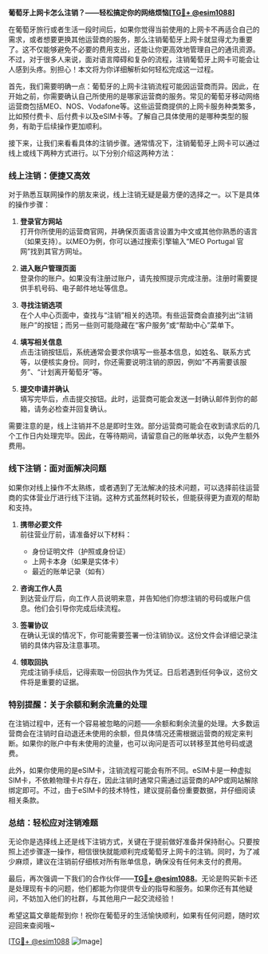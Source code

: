 **葡萄牙上网卡怎么注销？——轻松搞定你的网络烦恼[[TG💪+ @esim1088](https://t.me/s/esim1088)]**

在葡萄牙旅行或者生活一段时间后，如果你觉得当前使用的上网卡不再适合自己的需求，或者想要更换其他运营商的服务，那么注销葡萄牙上网卡就显得尤为重要了。这不仅能够避免不必要的费用支出，还能让你更高效地管理自己的通讯资源。不过，对于很多人来说，面对语言障碍和复杂的流程，注销葡萄牙上网卡可能会让人感到头疼。别担心！本文将为你详细解析如何轻松完成这一过程。

首先，我们需要明确一点：葡萄牙的上网卡注销流程可能因运营商而异。因此，在开始之前，你需要确认自己所使用的是哪家运营商的服务。常见的葡萄牙移动网络运营商包括MEO、NOS、Vodafone等。这些运营商提供的上网卡服务种类繁多，比如预付费卡、后付费卡以及eSIM卡等。了解自己具体使用的是哪种类型的服务，有助于后续操作更加顺利。

接下来，让我们来看看具体的注销步骤。通常情况下，注销葡萄牙上网卡可以通过线上或线下两种方式进行。以下分别介绍这两种方法：

### **线上注销：便捷又高效**

对于熟悉互联网操作的朋友来说，线上注销无疑是最方便的选择之一。以下是具体的操作步骤：

1. **登录官方网站**  
   打开你所使用的运营商官网，并确保页面语言设置为中文或其他你熟悉的语言（如果支持）。以MEO为例，你可以通过搜索引擎输入“MEO Portugal 官网”找到其官方网址。

2. **进入账户管理页面**  
   登录你的账户。如果没有注册过账户，请先按照提示完成注册。注册时需要提供手机号码、电子邮件地址等信息。

3. **寻找注销选项**  
   在个人中心页面中，查找与“注销”相关的选项。有些运营商会直接列出“注销账户”的按钮；而另一些则可能隐藏在“客户服务”或“帮助中心”菜单下。

4. **填写相关信息**  
   点击注销按钮后，系统通常会要求你填写一些基本信息，如姓名、联系方式等，以便核实身份。同时，你还需要说明注销的原因，例如“不再需要该服务”、“计划离开葡萄牙”等。

5. **提交申请并确认**  
   填写完毕后，点击提交按钮。此时，运营商可能会发送一封确认邮件到你的邮箱，请务必检查并回复确认。

需要注意的是，线上注销并不总是即时生效。部分运营商可能会在收到请求后的几个工作日内处理完毕。因此，在等待期间，请留意自己的账单状态，以免产生额外费用。

### **线下注销：面对面解决问题**

如果你对线上操作不太熟练，或者遇到了无法解决的技术问题，可以选择前往运营商的实体营业厅进行线下注销。这种方式虽然耗时较长，但能获得更为直观的帮助和支持。

1. **携带必要文件**  
   前往营业厅前，请准备好以下材料：
   - 身份证明文件（护照或身份证）
   - 上网卡本身（如果是实体卡）
   - 最近的账单记录（如有）

2. **咨询工作人员**  
   到达营业厅后，向工作人员说明来意，并告知他们你想注销的号码或账户信息。他们会引导你完成后续流程。

3. **签署协议**  
   在确认无误的情况下，你可能需要签署一份注销协议。这份文件会详细记录注销的具体内容及注意事项。

4. **领取回执**  
   完成注销手续后，记得索取一份回执作为凭证。日后若遇到任何争议，这份文件将是重要的证据。

### **特别提醒：关于余额和剩余流量的处理**

在注销过程中，还有一个容易被忽略的问题——余额和剩余流量的处理。大多数运营商会在注销时自动退还未使用的余额，但具体情况还需根据运营商的规定来判断。如果你的账户中有未使用的流量，也可以询问是否可以转移至其他号码或退费。

此外，如果你使用的是eSIM卡，注销流程可能会有所不同。eSIM卡是一种虚拟SIM卡，不依赖物理卡片存在，因此注销时通常只需通过运营商的APP或网站解除绑定即可。不过，由于eSIM卡的技术特性，建议提前备份重要数据，并仔细阅读相关条款。

### **总结：轻松应对注销难题**

无论你是选择线上还是线下注销方式，关键在于提前做好准备并保持耐心。只要按照上述步骤逐一操作，相信很快就能顺利完成葡萄牙上网卡的注销。同时，为了减少麻烦，建议在注销前仔细核对所有账单信息，确保没有任何未支付的费用。

最后，再次强调一下我们的合作伙伴——**[TG💪+ @esim1088](https://t.me/s/esim1088)**。无论是购买新卡还是处理现有卡的问题，他们都能为你提供专业的指导和服务。如果你还有其他疑问，不妨加入他们的社群，与其他用户一起交流经验！

希望这篇文章能帮到你！祝你在葡萄牙的生活愉快顺利，如果有任何问题，随时欢迎回来查阅哦~

[[TG💪+ @esim1088](https://t.me/s/esim1088) ![Image](https://i.postimg.cc/4NQfJmqS/Snipaste-2025-05-13-00-14-12.png)]